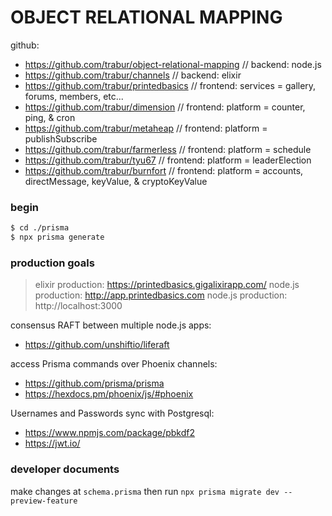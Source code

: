 OBJECT RELATIONAL MAPPING
========
github:
- https://github.com/trabur/object-relational-mapping   // backend: node.js
- https://github.com/trabur/channels                    // backend: elixir
- https://github.com/trabur/printedbasics               // frontend: services = gallery, forums, members, etc...
- https://github.com/trabur/dimension                   // frontend: platform = counter, ping, & cron
- https://github.com/trabur/metaheap                    // frontend: platform = publishSubscribe
- https://github.com/trabur/farmerless                  // frontend: platform = schedule
- https://github.com/trabur/tyu67                       // frontend: platform = leaderElection
- https://github.com/trabur/burnfort                    // frontend: platform = accounts, directMessage, keyValue, & cryptoKeyValue

### begin
```bash
$ cd ./prisma
$ npx prisma generate
```

### production goals
> elixir production: https://printedbasics.gigalixirapp.com/
> node.js production: http://app.printedbasics.com
> node.js production: http://localhost:3000

consensus RAFT between multiple node.js apps:
- https://github.com/unshiftio/liferaft

access Prisma commands over Phoenix channels:
- https://github.com/prisma/prisma
- https://hexdocs.pm/phoenix/js/#phoenix

Usernames and Passwords sync with Postgresql:
- https://www.npmjs.com/package/pbkdf2
- https://jwt.io/


### developer documents
make changes at `schema.prisma` then run `npx prisma migrate dev --preview-feature`